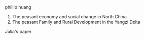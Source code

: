 phillip huang

1. The peasant economy and social change in North China
2. The peasant Family and Rural Development in the Yangzi Delta




Julia's paper
